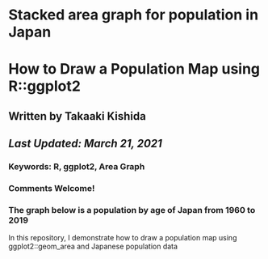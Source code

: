 # Stacked area graph for population in Japan

# How to Draw a Population Map using R::ggplot2
## Written by Takaaki Kishida
## *Last Updated: March 21, 2021*

### **Keywords: R, ggplot2, Area Graph**
### Comments Welcome!
### The graph below is a population by age of Japan from 1960 to 2019

In this repository, I demonstrate how to draw a population map using ggplot2::geom_area and Japanese population data
